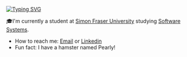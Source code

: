 [![Typing SVG](https://readme-typing-svg.herokuapp.com?color=1145F7&center=true&vCenter=true&lines=Hi+there%2C+I'm+Grant!+%F0%9F%91%8B)](https://git.io/typing-svg)

🎓I'm currently a student at [Simon Fraser University](https://www.sfu.ca/) studying [Software Systems](https://www.sfu.ca/computing/prospective-students/undergraduate-students/programs/degree-programs/softwaresystems.html).

<!-- 🦁My website: [Grendlee](https://Grendlee.com/) -->

-  How to reach me: <a href="mailto:gka97@sfu.ca">Email</a> or [Linkedin](https://www.linkedin.com/in/grantleyk)
-  Fun fact: I have a hamster named Pearly!
<!-- -  Current interest: Developing a [weather web application](https://github.com/Grendlee/Weather-Web-Application) that reports the current weather data to the user based on their device location. -->
<!-- -  Certs:  -->
<!-- -  Accomplishments:  -->

&emsp;&emsp;&emsp;&emsp;&emsp;

